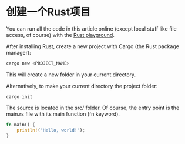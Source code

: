 # 创建一个Rust项目

You can run all the code in this article online (except local stuff like file access, of course) with the [Rust playground](https://play.rust-lang.org/?version=nightly&mode=debug&edition=2018).

After installing Rust, create a new project with Cargo (the Rust package manager):
```rust
cargo new <PROJECT_NAME>
```
This will create a new folder in your current directory.

Alternatively, to make your current directory the project folder:
```
cargo init
```
The source is located in the src/ folder. Of course, the entry point is the main.rs file with its main function (fn keyword).
```rust
fn main() {
    println!("Hello, world!");
}
```